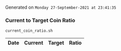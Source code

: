 Generated on `Monday 27-September-2021 at 23:41:35`

### Current to Target Coin Ratio
`current_coin_ratio.sh`

Date|Current|Target|Ratio
---|---|---|---
